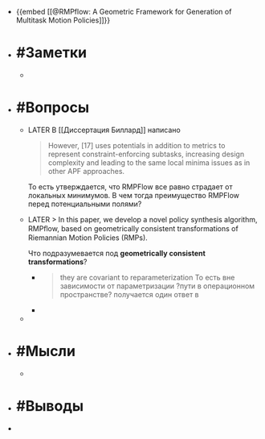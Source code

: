 - {{embed [[@RMPflow: A Geometric Framework for Generation of Multitask Motion Policies]]}}
- # #Заметки
	-
- # #Вопросы
	- LATER В [[Диссертация Биллард]] написано 
	  > However, [17] uses potentials in addition to metrics to represent constraint-enforcing subtasks, increasing design complexity and leading to the same local minima issues as in other APF approaches. 
	  
	  То есть утверждается, что RMPFlow все равно страдает от локальных минимумов. В чем тогда преимущество RMPFlow перед потенциальными полями?
	- LATER > In this paper, we develop a novel policy synthesis algorithm, RMPﬂow, based on geometrically consistent transformations of Riemannian Motion Policies (RMPs).
	  
	  Что подразумевается под __geometrically consistent transformations__?
		- > they are covariant to reparameterization
		  То есть вне зависимости от параметризации ?пути в операционном пространстве? получается один ответ в
		-
	-
- # #Мысли
	-
- # #Выводы
-